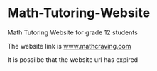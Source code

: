 # Math-Tutoring-Website
Math Tutoring Website for grade 12 students

The website link is www.mathcraving.com

It is possilbe that the website url has expired
